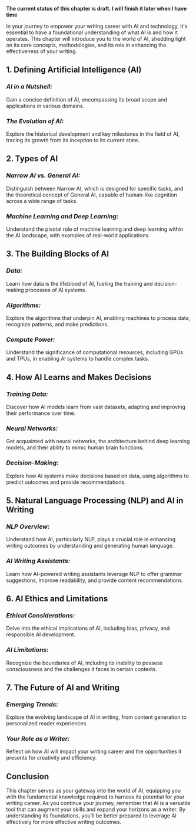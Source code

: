 **The current status of this chapter is draft. I will finish it later when I have time**

In your journey to empower your writing career with AI and technology, it's essential to have a foundational understanding of what AI is and how it operates. This chapter will introduce you to the world of AI, shedding light on its core concepts, methodologies, and its role in enhancing the effectiveness of your writing.

**1. Defining Artificial Intelligence (AI)**
--------------------------------------------

### *AI in a Nutshell:*

Gain a concise definition of AI, encompassing its broad scope and applications in various domains.

### *The Evolution of AI:*

Explore the historical development and key milestones in the field of AI, tracing its growth from its inception to its current state.

**2. Types of AI**
------------------

### *Narrow AI vs. General AI:*

Distinguish between Narrow AI, which is designed for specific tasks, and the theoretical concept of General AI, capable of human-like cognition across a wide range of tasks.

### *Machine Learning and Deep Learning:*

Understand the pivotal role of machine learning and deep learning within the AI landscape, with examples of real-world applications.

**3. The Building Blocks of AI**
--------------------------------

### *Data:*

Learn how data is the lifeblood of AI, fueling the training and decision-making processes of AI systems.

### *Algorithms:*

Explore the algorithms that underpin AI, enabling machines to process data, recognize patterns, and make predictions.

### *Compute Power:*

Understand the significance of computational resources, including GPUs and TPUs, in enabling AI systems to handle complex tasks.

**4. How AI Learns and Makes Decisions**
----------------------------------------

### *Training Data:*

Discover how AI models learn from vast datasets, adapting and improving their performance over time.

### *Neural Networks:*

Get acquainted with neural networks, the architecture behind deep learning models, and their ability to mimic human brain functions.

### *Decision-Making:*

Explore how AI systems make decisions based on data, using algorithms to predict outcomes and provide recommendations.

**5. Natural Language Processing (NLP) and AI in Writing**
----------------------------------------------------------

### *NLP Overview:*

Understand how AI, particularly NLP, plays a crucial role in enhancing writing outcomes by understanding and generating human language.

### *AI Writing Assistants:*

Learn how AI-powered writing assistants leverage NLP to offer grammar suggestions, improve readability, and provide content recommendations.

**6. AI Ethics and Limitations**
--------------------------------

### *Ethical Considerations:*

Delve into the ethical implications of AI, including bias, privacy, and responsible AI development.

### *AI Limitations:*

Recognize the boundaries of AI, including its inability to possess consciousness and the challenges it faces in certain contexts.

**7. The Future of AI and Writing**
-----------------------------------

### *Emerging Trends:*

Explore the evolving landscape of AI in writing, from content generation to personalized reader experiences.

### *Your Role as a Writer:*

Reflect on how AI will impact your writing career and the opportunities it presents for creativity and efficiency.

**Conclusion**
--------------

This chapter serves as your gateway into the world of AI, equipping you with the fundamental knowledge required to harness its potential for your writing career. As you continue your journey, remember that AI is a versatile tool that can augment your skills and expand your horizons as a writer. By understanding its foundations, you'll be better prepared to leverage AI effectively for more effective writing outcomes.
